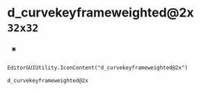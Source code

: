 # d_curvekeyframeweighted@2x `32x32`
<img src="/img/d_curvekeyframeweighted@2x.png" width=32 height=32>

``` CSharp
EditorGUIUtility.IconContent("d_curvekeyframeweighted@2x")
```
```
d_curvekeyframeweighted@2x
```
